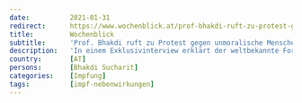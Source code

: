```yaml
---
date:          2021-01-31
redirect:      https://www.wochenblick.at/prof-bhakdi-ruft-zu-protest-gegen-unmoralische-menschenversuche-auf/
title:         Wochenblick
subtitle:      'Prof. Bhakdi ruft zu Protest gegen unmoralische Menschenversuche auf'
description:   'In einem Exklusivinterview erklärt der weltbekannte Forscher, der zehntausende Ärzte ausbildete, private und wissenschaftliche Motive.'
country:       [AT]
persons:       [Bhakdi Sucharit]
categories:    [Impfung]
tags:          [impf-nebenwirkungen]
---
```

